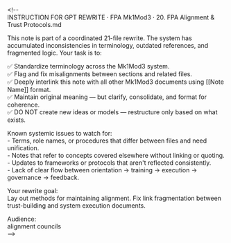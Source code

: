 \<\!--  
INSTRUCTION FOR GPT REWRITE · FPA Mk1Mod3 · 20\. FPA Alignment & Trust Protocols.md

This note is part of a coordinated 21-file rewrite. The system has accumulated inconsistencies in terminology, outdated references, and fragmented logic. Your task is to:

✅ Standardize terminology across the Mk1Mod3 system.  
✅ Flag and fix misalignments between sections and related files.  
✅ Deeply interlink this note with all other Mk1Mod3 documents using \[\[Note Name\]\] format.  
✅ Maintain original meaning — but clarify, consolidate, and format for coherence.  
✅ DO NOT create new ideas or models — restructure only based on what exists.

Known systemic issues to watch for:  
\- Terms, role names, or procedures that differ between files and need unification.  
\- Notes that refer to concepts covered elsewhere without linking or quoting.  
\- Updates to frameworks or protocols that aren't reflected consistently.  
\- Lack of clear flow between orientation → training → execution → governance → feedback.

Your rewrite goal:  
Lay out methods for maintaining alignment. Fix link fragmentation between trust-building and system execution documents.

Audience:  
alignment councils  
\--\>  
